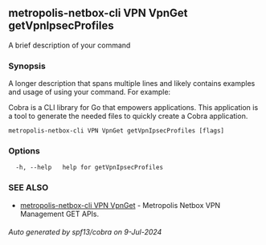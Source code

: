## metropolis-netbox-cli VPN VpnGet getVpnIpsecProfiles

A brief description of your command

### Synopsis

A longer description that spans multiple lines and likely contains examples
and usage of using your command. For example:

Cobra is a CLI library for Go that empowers applications.
This application is a tool to generate the needed files
to quickly create a Cobra application.

```
metropolis-netbox-cli VPN VpnGet getVpnIpsecProfiles [flags]
```

### Options

```
  -h, --help   help for getVpnIpsecProfiles
```

### SEE ALSO

* [metropolis-netbox-cli VPN VpnGet]()	 - Metropolis Netbox VPN Management GET APIs.

###### Auto generated by spf13/cobra on 9-Jul-2024
